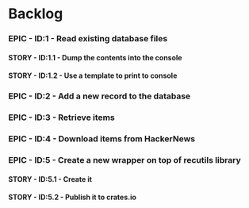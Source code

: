 # Backlog 
### EPIC - ID:1 - Read existing database files
#### STORY - ID:1.1 - Dump the contents into the console
#### STORY - ID:1.2 - Use a template to print to console
### EPIC - ID:2 - Add a new record to the database
### EPIC - ID:3 - Retrieve items
### EPIC - ID:4 - Download items from HackerNews
### EPIC - ID:5 - Create a new wrapper on top of recutils library
#### STORY - ID:5.1 - Create it
#### STORY - ID:5.2 - Publish it to crates.io


